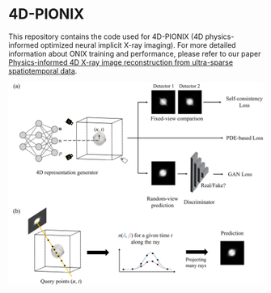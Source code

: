 # 4D-PIONIX

This repository contains the code used for 4D-PIONIX (4D physics-informed optimized neural implicit X-ray imaging). For more detailed information about ONIX training and performance, please refer to our paper [Physics-informed 4D X-ray image reconstruction from ultra-sparse spatiotemporal data](https://arxiv.org/abs/2504.03469).

<p align="center">
<img src="./PIONIX_workflow.png" width="850"/>
</p>
